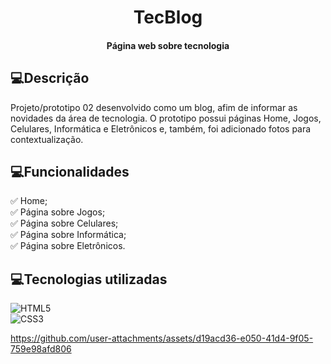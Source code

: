 <div align="center">
  
<h1> 
  TecBlog    
</h1> 

#### Página web sobre tecnologia

</div>

<h2>💻Descrição</h2>

Projeto/prototipo 02 desenvolvido como um blog, afim de informar as novidades da área de tecnologia. O prototipo possui páginas Home, Jogos, Celulares, Informática e Eletrônicos e, também, foi adicionado fotos para contextualização.

<h2>💻Funcionalidades</h2>

✅ Home; <br>
✅ Página sobre Jogos; <br>
✅ Página sobre Celulares; <br>
✅ Página sobre Informática; <br>
✅ Página sobre Eletrônicos.

<h2>💻Tecnologias utilizadas </h2>

![HTML5](https://img.shields.io/badge/HTML5-E34F26?style=for-the-badge&logo=html5&logoColor=white&labelColor=black&color=black) <br>
![CSS3](https://img.shields.io/badge/CSS3-1572B6?style=for-the-badge&logo=css3&logoColor=white&labelColor=black&color=black)




https://github.com/user-attachments/assets/d19acd36-e050-41d4-9f05-759e98afd806

